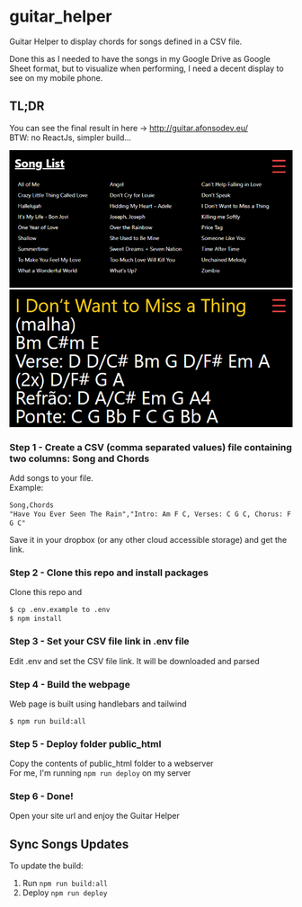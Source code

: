 # guitar_helper
Guitar Helper to display chords for songs defined in a CSV file.  

Done this as I needed to have the songs in my Google Drive as Google Sheet format, but to visualize when performing, I need a decent display to see on my mobile phone.

## TL;DR
You can see the final result in here -> http://guitar.afonsodev.eu/  
BTW: no ReactJs, simpler build...

![GitHub Logo](assets/index.png)
![GitHub Logo](assets/song.png)

### Step 1 - Create a CSV (comma separated values) file containing two columns: Song and Chords
Add songs to your file.   
Example:
```csv
Song,Chords
"Have You Ever Seen The Rain","Intro: Am F C, Verses: C G C, Chorus: F G C"
```
Save it in your dropbox (or any other cloud accessible storage) and get the link. 

### Step 2 - Clone this repo and install packages
Clone this repo and 
```
$ cp .env.example to .env
$ npm install
```

### Step 3 - Set your CSV file link in .env file
Edit .env and set the CSV file link. It will be downloaded and parsed

### Step 4 - Build the webpage
Web page is built using handlebars and tailwind
```
$ npm run build:all
```

### Step 5 - Deploy folder public_html
Copy the contents of public_html folder to a webserver  
For me, I'm running ```npm run deploy``` on my server

### Step 6 - Done!
Open your site url and enjoy the Guitar Helper

## Sync Songs Updates
To update the build:
1. Run ```npm run build:all```
2. Deploy ```npm run deploy```
